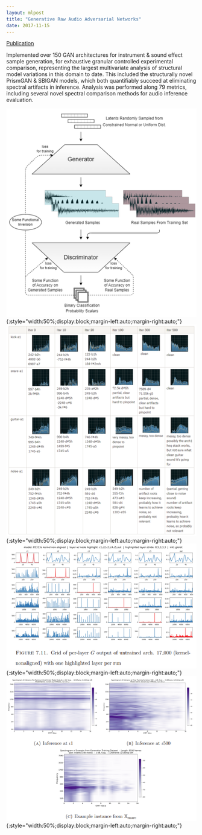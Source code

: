 ```yaml
---
layout: mlpost
title: "Generative Raw Audio Adversarial Networks"
date: 2017-11-15
---
```


[Publication](https://digital.library.unt.edu/ark:/67531/metadc2356129/)

Implemented over 150 GAN architectures for instrument & sound effect sample generation, for exhaustive granular controlled experimental comparison, representing the largest multivariate analysis of structural model variations in this domain to date. This included the structurally novel PrismGAN & SBIGAN models, which both quantifiably succeed at eliminating spectral artifacts in inference. Analysis was performed along 79 metrics, including several novel spectral comparison methods for audio inference evaluation.

![GenerationImage1](/images/tp4.png){:style="width:50%;display:block;margin-left:auto;margin-right:auto;"}
![GenerationImage2](/images/tp4a.png){:style="width:50%;display:block;margin-left:auto;margin-right:auto;"}
![GenerationImage3](/images/tp4b.png){:style="width:50%;display:block;margin-left:auto;margin-right:auto;"}
![GenerationImage4](/images/tp4c.png){:style="width:50%;display:block;margin-left:auto;margin-right:auto;"}